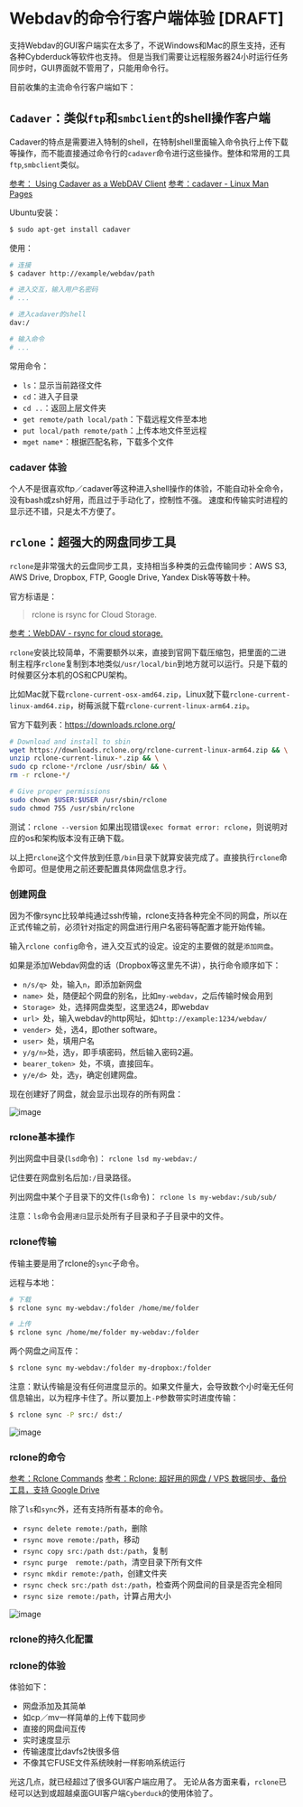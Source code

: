 # Webdav的命令行客户端体验 [DRAFT]

支持Webdav的GUI客户端实在太多了，不说Windows和Mac的原生支持，还有各种Cybderduck等软件也支持。
但是当我们需要让远程服务器24小时运行任务同步时，GUI界面就不管用了，只能用命令行。

目前收集的主流命令行客户端如下：


## `Cadaver`：类似`ftp`和`smbclient`的shell操作客户端

Cadaver的特点是需要进入特制的shell，在特制shell里面输入命令执行上传下载等操作，而不能直接通过命令行的`cadaver`命令进行这些操作。整体和常用的工具`ftp`,`smbclient`类似。

[参考： Using Cadaver as a WebDAV Client](https://docs.oracle.com/cd/E29542_01/portal.1111/e10235/webdav007.htm#POUSR1607)
[参考：cadaver - Linux Man Pages](https://www.systutorials.com/docs/linux/man/1-cadaver/)


Ubuntu安装：
```sh
$ sudo apt-get install cadaver
```

使用：
```sh
# 连接
$ cadaver http://example/webdav/path

# 进入交互，输入用户名密码
# ...

# 进入cadaver的shell
dav:/

# 输入命令
# ...
```

常用命令：
- `ls`：显示当前路径文件
- `cd`：进入子目录
- `cd ..`：返回上层文件夹
- `get remote/path local/path`：下载远程文件至本地
- `put local/path remote/path`：上传本地文件至远程
- `mget name*`：根据匹配名称，下载多个文件


### cadaver 体验

个人不是很喜欢ftp／cadaver等这种进入shell操作的体验，不能自动补全命令，没有bash或zsh好用，而且过于手动化了，控制性不强。
速度和传输实时进程的显示还不错，只是太不方便了。




## `rclone`：超强大的网盘同步工具

`rclone`是非常强大的云盘同步工具，支持相当多种类的云盘传输同步：AWS S3, AWS Drive, Dropbox, FTP, Google Drive, Yandex Disk等等数十种。

官方标语是：

> rclone is rsync for Cloud Storage.


[参考：WebDAV - rsync for cloud storage.](https://rclone.org/webdav/)

`rclone`安装比较简单，不需要额外以来，直接到官网下载压缩包，把里面的二进制主程序`rclone`复制到本地类似`/usr/local/bin`到地方就可以运行。只是下载的时候要区分本机的OS和CPU架构。

比如Mac就下载`rclone-current-osx-amd64.zip`，Linux就下载`rclone-current-linux-amd64.zip`，树莓派就下载`rclone-current-linux-arm64.zip`。

官方下载列表：https://downloads.rclone.org/

```sh
# Download and install to sbin
wget https://downloads.rclone.org/rclone-current-linux-arm64.zip && \
unzip rclone-current-linux-*.zip && \
sudo cp rclone-*/rclone /usr/sbin/ && \
rm -r rclone-*/

# Give proper permissions
sudo chown $USER:$USER /usr/sbin/rclone
sudo chmod 755 /usr/sbin/rclone
```

测试：`rclone --version`
如果出现错误`exec format error: rclone`，则说明对应的os和架构版本没有正确下载。

以上把`rclone`这个文件放到任意`/bin`目录下就算安装完成了。直接执行`rclone`命令即可。但是使用之前还要配置具体网盘信息才行。


### 创建网盘

因为不像rsync比较单纯通过ssh传输，rclone支持各种完全不同的网盘，所以在正式传输之前，必须针对指定的网盘进行用户名密码等配置才能开始传输。

输入`rclone config`命令，进入交互式的设定。设定的主要做的就是`添加网盘`。

如果是添加Webdav网盘的话（Dropbox等这里先不讲），执行命令顺序如下：
- `n/s/q> `处，输入`n`，即添加新网盘
- `name> `处，随便起个网盘的别名，比如`my-webdav`，之后传输时候会用到
- `Storage> `处，选择网盘类型，这里选24，即webdav
- `url> `处，输入webdav的http网址，如`http://example:1234/webdav/`
- `vender> `处，选4，即other software。
- `user> `处，填用户名
- `y/g/n>`处，选`y`，即手填密码，然后输入密码2遍。
- `bearer_token> `处，不填，直接回车。
- `y/e/d> `处，选`y`，确定创建网盘。

现在创建好了网盘，就会显示出现存的所有网盘：

![image](https://user-images.githubusercontent.com/14041622/51966140-a2710e00-24a6-11e9-971d-b8dce12572ac.png)





### rclone基本操作


列出网盘中目录(`lsd`命令)：
`rclone lsd my-webdav:/`

记住要在网盘别名后加`:/`目录路径。

列出网盘中某个子目录下的文件(`ls`命令)：
`rclone ls my-webdav:/sub/sub/`

注意：`ls`命令会用`递归`显示处所有子目录和子子目录中的文件。



### rclone传输

传输主要是用了rclone的`sync`子命令。

远程与本地：
```sh
# 下载
$ rclone sync my-webdav:/folder /home/me/folder

# 上传
$ rclone sync /home/me/folder my-webdav:/folder
```

两个网盘之间互传：
```sh
$ rclone sync my-webdav:/folder my-dropbox:/folder
```

注意：默认传输是没有任何进度显示的。如果文件量大，会导致数个小时毫无任何信息输出，以为程序卡住了。所以要加上`-P`参数带实时进度传输：

```sh
$ rclone sync -P src:/ dst:/
```

![image](https://user-images.githubusercontent.com/14041622/51971958-61342a80-24b5-11e9-9377-9be1f4bd02d3.png)


### rclone的命令

[参考：Rclone Commands](https://rclone.org/commands/)
[参考：Rclone: 超好用的网盘 / VPS 数据同步、备份工具，支持 Google Drive](https://www.zrj96.com/post-520.html)


除了`ls`和`sync`外，还有支持所有基本的命令。

- `rsync delete remote:/path`，删除
- `rsync move remote:/path`，移动
- `rsync copy src:/path dst:/path`，复制
- `rsync purge  remote:/path`，清空目录下所有文件
- `rsync mkdir remote:/path`，创建文件夹
- `rsync check src:/path dst:/path`，检查两个网盘间的目录是否完全相同
- `rsync size remote:/path`，计算占用大小

![image](https://user-images.githubusercontent.com/14041622/51967379-24166b00-24aa-11e9-9e46-4b6dad137257.png)



### rclone的持久化配置



### rclone的体验

体验如下：
- 网盘添加及其简单
- 如cp／mv一样简单的上传下载同步
- 直接的网盘间互传
- 实时速度显示
- 传输速度比davfs2快很多倍
- 不像其它FUSE文件系统映射一样影响系统运行

光这几点，就已经超过了很多GUI客户端应用了。
无论从各方面来看，`rclone`已经可以达到或超越桌面GUI客户端`Cyberduck`的使用体验了。